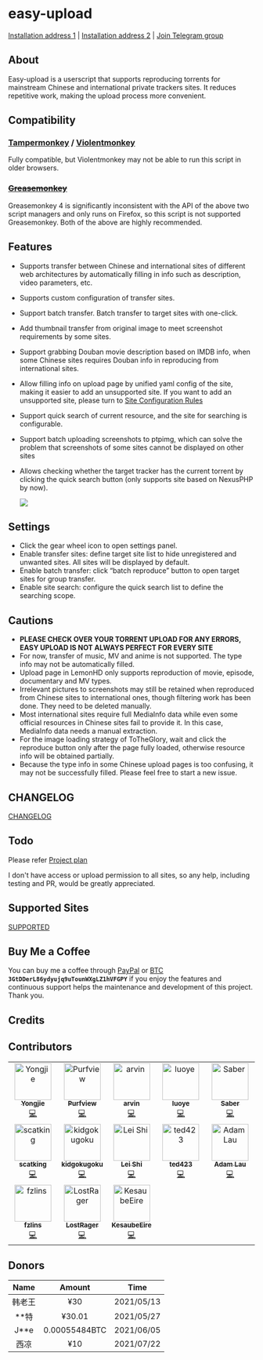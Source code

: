 # easy-upload

[Installation address 1](https://greasyfork.org/en/scripts/423199) | [Installation address 2](https://openuserjs.org/scripts/birdplane/EasyUpload_PT%E4%B8%80%E9%94%AE%E8%BD%AC%E7%A7%8D) | [Join Telegram group](https://t.me/easyupload)

## About

Easy-upload is a userscript that supports reproducing torrents for mainstream Chinese and international private trackers sites. It reduces repetitive work, making the upload process more convenient.

## Compatibility

### [Tampermonkey](https://tampermonkey.net/) / [Violentmonkey](https://violentmonkey.github.io/)

Fully compatible, but Violentmonkey may not be able to run this script in older browsers.

### ~~[Greasemonkey](https://www.greasespot.net/)~~

Greasemonkey 4 is significantly inconsistent with the API of the above two script managers and only runs on Firefox, so this script is not supported Greasemonkey. Both of the above are highly recommended.

## Features

- Supports transfer between Chinese and international sites of different web architectures by automatically filling in info such as description, video parameters, etc.
- Supports custom configuration of transfer sites.
- Support batch transfer. Batch transfer to target sites with one-click.
- Add thumbnail transfer from original image to meet screenshot requirements by some sites.
- Support grabbing Douban movie description based on IMDB info, when some Chinese sites requires Douban info in reproducing from international sites.
- Allow filling info on upload page by unified yaml config of the site, making it easier to add an unsupported site. If you want to add an unsupported site, please turn to [Site Configuration Rules](https://github.com/techmovie/easy-upload/wiki/How-to-Add-Unsupported-Sites)
- Support quick search of current resource, and the site for searching is configurable.
- Support batch uploading screenshots to ptpimg, which can solve the problem that screenshots of some sites cannot be displayed on other sites
- Allows checking whether the target tracker has the current torrent by clicking the quick search button (only supports site based on NexusPHP by now).

  ![](https://ptpimg.me/4475d0.gif)

## Settings

- Click the gear wheel icon to open settings panel.
- Enable transfer sites: define target site list to hide unregistered and unwanted sites. All sites will be displayed by default.
- Enable batch transfer: click “batch reproduce” button to open target sites for group transfer.
- Enable site search: configure the quick search list to define the searching scope.

## Cautions

- **PLEASE CHECK OVER YOUR TORRENT UPLOAD FOR ANY ERRORS, EASY UPLOAD IS NOT ALWAYS PERFECT FOR EVERY SITE**
- For now, transfer of music, MV and anime is not supported. The type info may not be automatically filled.
- Upload page in LemonHD only supports reproduction of movie, episode, documentary and MV types.
- Irrelevant pictures to screenshots may still be retained when reproduced from Chinese sites to international ones, though filtering work has been done. They need to be deleted manually.
- Most international sites require full MediaInfo data while even some official resources in Chinese sites fail to provide it. In this case, MediaInfo data needs a manual extraction.
- For the image loading strategy of ToTheGlory, wait and click the reproduce button only after the page fully loaded, otherwise resource info will be obtained partially.
- Because the type info in some Chinese upload pages is too confusing, it may not be successfully filled. Please feel free to start a new issue.

## CHANGELOG

[CHANGELOG](CHANGELOG.md)

## Todo

Please refer [Project plan](https://github.com/techmovie/easy-upload/projects)

I don't have access or upload permission to all sites, so any help, including testing and PR, would be greatly appreciated.

## Supported Sites

[SUPPORTED](SUPPORTED.md)

## Buy Me a Coffee

You can buy me a coffee through [PayPal](https://www.paypal.com/paypalme/techmovie) or [BTC](https://ptpimg.me/i63q23.jpg) **`3GtDDerL86ydyujq9uTounWXgLZ1hVFGPY`** if you enjoy the features and continuous support helps the maintenance and development of this project. Thank you.

## Credits

## Contributors

<!-- ALL-CONTRIBUTORS-LIST:START - Do not remove or modify this section -->
<!-- prettier-ignore-start -->
<!-- markdownlint-disable -->
<table>
  <tbody>
    <tr>
      <td align="center" valign="top" width="20%"><a href="https://github.com/btguys"><img src="https://avatars.githubusercontent.com/u/18325797?v=4?s=75" width="75px;" alt="Yongjie"/><br /><sub><b>Yongjie</b></sub></a><br /><a href="https://github.com/techmovie/easy-upload/commits?author=btguys" title="Code">💻</a></td>
      <td align="center" valign="top" width="20%"><a href="https://github.com/Purfview"><img src="https://avatars.githubusercontent.com/u/69023953?v=4?s=75" width="75px;" alt="Purfview"/><br /><sub><b>Purfview</b></sub></a><br /><a href="https://github.com/techmovie/easy-upload/commits?author=Purfview" title="Code">💻</a></td>
      <td align="center" valign="top" width="20%"><a href="http://weibo.com/mcj9"><img src="https://avatars.githubusercontent.com/u/22229456?v=4?s=75" width="75px;" alt="arvin"/><br /><sub><b>arvin</b></sub></a><br /><a href="https://github.com/techmovie/easy-upload/commits?author=ma3252788" title="Code">💻</a></td>
      <td align="center" valign="top" width="20%"><a href="https://luoyefe.com/"><img src="https://avatars.githubusercontent.com/u/11496663?v=4?s=75" width="75px;" alt="luoye"/><br /><sub><b>luoye</b></sub></a><br /><a href="https://github.com/techmovie/easy-upload/commits?author=luoye-fe" title="Code">💻</a></td>
      <td align="center" valign="top" width="20%"><a href="https://github.com/sabersalv"><img src="https://avatars.githubusercontent.com/u/2525544?v=4?s=75" width="75px;" alt="Saber"/><br /><sub><b>Saber</b></sub></a><br /><a href="https://github.com/techmovie/easy-upload/commits?author=sabersalv" title="Code">💻</a></td>
    </tr>
    <tr>
      <td align="center" valign="top" width="20%"><a href="https://github.com/scatking"><img src="https://avatars.githubusercontent.com/u/34273647?v=4?s=75" width="75px;" alt="scatking"/><br /><sub><b>scatking</b></sub></a><br /><a href="https://github.com/techmovie/easy-upload/commits?author=scatking" title="Code">💻</a></td>
      <td align="center" valign="top" width="20%"><a href="https://github.com/kidgokugoku"><img src="https://avatars.githubusercontent.com/u/82298915?v=4?s=75" width="75px;" alt="kidgokugoku"/><br /><sub><b>kidgokugoku</b></sub></a><br /><a href="https://github.com/techmovie/easy-upload/commits?author=kidgokugoku" title="Code">💻</a></td>
      <td align="center" valign="top" width="20%"><a href="https://github.com/LeiShi1313"><img src="https://avatars.githubusercontent.com/u/3712421?v=4?s=75" width="75px;" alt="Lei Shi"/><br /><sub><b>Lei Shi</b></sub></a><br /><a href="https://github.com/techmovie/easy-upload/commits?author=LeiShi1313" title="Code">💻</a></td>
      <td align="center" valign="top" width="20%"><a href="https://ted423.bitcron.com/"><img src="https://avatars.githubusercontent.com/u/7042766?v=4?s=75" width="75px;" alt="ted423"/><br /><sub><b>ted423</b></sub></a><br /><a href="https://github.com/techmovie/easy-upload/commits?author=ted423" title="Code">💻</a></td>
      <td align="center" valign="top" width="20%"><a href="http://about.me/ljy"><img src="https://avatars.githubusercontent.com/u/319494?v=4?s=75" width="75px;" alt="Adam Lau"/><br /><sub><b>Adam Lau</b></sub></a><br /><a href="https://github.com/techmovie/easy-upload/commits?author=we11adam" title="Code">💻</a></td>
    </tr>
    <tr>
      <td align="center" valign="top" width="20%"><a href="https://github.com/fzlins"><img src="https://avatars.githubusercontent.com/u/100051558?v=4?s=75" width="75px;" alt="fzlins"/><br /><sub><b>fzlins</b></sub></a><br /><a href="https://github.com/techmovie/easy-upload/commits?author=fzlins" title="Code">💻</a></td>
      <td align="center" valign="top" width="20%"><a href="https://github.com/LostRager"><img src="https://avatars.githubusercontent.com/u/5929772?v=4?s=75" width="75px;" alt="LostRager"/><br /><sub><b>LostRager</b></sub></a><br /><a href="https://github.com/techmovie/easy-upload/commits?author=LostRager" title="Code">💻</a></td>
      <td align="center" valign="top" width="20%"><a href="https://github.com/KesaubeEire"><img src="https://avatars.githubusercontent.com/u/20382002?v=4?s=75" width="75px;" alt="KesaubeEire"/><br /><sub><b>KesaubeEire</b></sub></a><br /><a href="https://github.com/techmovie/easy-upload/commits?author=KesaubeEire" title="Code">💻</a></td>
    </tr>
  </tbody>
</table>

<!-- markdownlint-restore -->
<!-- prettier-ignore-end -->

<!-- ALL-CONTRIBUTORS-LIST:END -->

## Donors

|  Name  |    Amount     |    Time    |
| :----: | :-----------: | :--------: |
| 韩老王 |      ¥30      | 2021/05/13 |
| \*\*特 |    ¥30.01     | 2021/05/27 |
| J\*\*e | 0.00055484BTC | 2021/06/05 |
|  西凉  |      ¥10      | 2021/07/22 |
